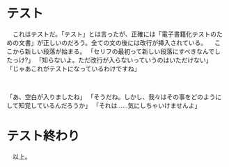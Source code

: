 # テスト
　これはテストだ。「テスト」とは言ったが、正確には「電子書籍化テストのための文書」が正しいのだろう。全ての文の後には改行が挿入されている。
　ここから新しい段落が始まる。
「セリフの最初って新しい段落にすべきなんでしたっけ?」
「知らないよ。ただ改行が入らないっていうのはいただけない」
「じゃあこれがテストになっているわけですね」

<p><br /></p>

「あ、空白が入りましたね」
「そうだね。しかし、我々はその事をどのようにして知覚しているんだろうか」
「それは……気にしちゃいけませんよ」

# テスト終わり
　以上。